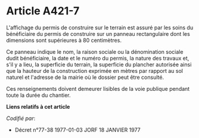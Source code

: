 # Article A421-7

L'affichage du permis de construire sur le terrain est assuré par les soins du bénéficiaire du permis de construire sur un
panneau rectangulaire dont les dimensions sont supérieures à 80 centimètres.

Ce panneau indique le nom, la raison sociale ou la dénomination sociale dudit bénéficiaire, la date et le numéro du permis,
la nature des travaux et, s'il y a lieu, la superficie du terrain, la superficie du plancher autorisée ainsi que la hauteur
de la construction exprimée en mètres par rapport au sol naturel et l'adresse de la mairie où le dossier peut être consulté.

Ces renseignements doivent demeurer lisibles de la voie publique pendant toute la durée du chantier.

**Liens relatifs à cet article**

_Codifié par_:

  - Décret n°77-38 1977-01-03 JORF 18 JANVIER 1977
